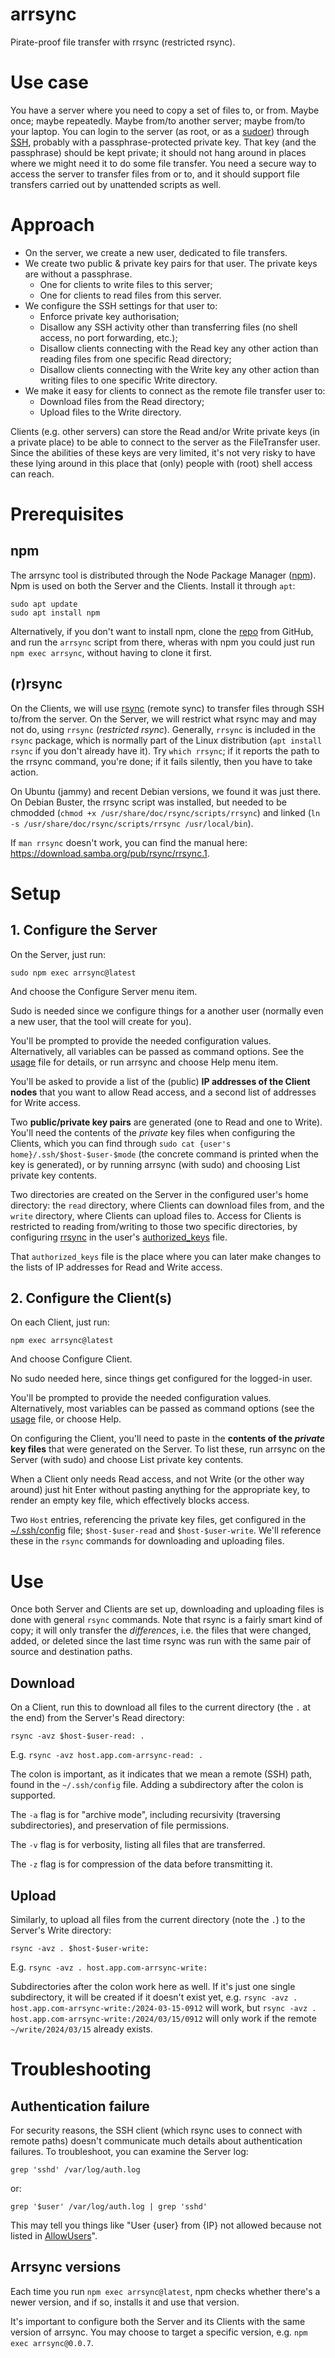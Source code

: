 # arrsync

Pirate-proof file transfer with rrsync (restricted rsync).

# Use case

You have a server where you need to copy a set of files to, or from. Maybe once;
maybe repeatedly. Maybe from/to another server; maybe from/to your laptop. You
can login to the server (as root, or as a
[sudoer](https://help.ubuntu.com/community/Sudoers)) through
[SSH](https://www.digitalocean.com/community/tutorials/ssh-essentials-working-with-ssh-servers-clients-and-keys),
probably with a passphrase-protected private key. That key (and the passphrase)
should be kept private; it should not hang around in places where we might need
it to do some file transfer. You need a secure way to access the server to
transfer files from or to, and it should support file transfers carried out by
unattended scripts as well.

# Approach

- On the server, we create a new user, dedicated to file transfers.
- We create two public & private key pairs for that user. The private keys are
  without a passphrase.
  - One for clients to write files to this server;
  - One for clients to read files from this server.
- We configure the SSH settings for that user to:
  - Enforce private key authorisation;
  - Disallow any SSH activity other than transferring files (no shell access, no
    port forwarding, etc.);
  - Disallow clients connecting with the Read key any other action than reading
    files from one specific Read directory;
  - Disallow clients connecting with the Write key any other action than writing
    files to one specific Write directory.
- We make it easy for clients to connect as the remote file transfer user to:
  - Download files from the Read directory;
  - Upload files to the Write directory.

Clients (e.g. other servers) can store the Read and/or Write private keys (in a
private place) to be able to connect to the server as the FileTransfer user.
Since the abilities of these keys are very limited, it's not very risky to have
these lying around in this place that (only) people with (root) shell access can
reach.

# Prerequisites

## npm

The arrsync tool is distributed through the Node Package Manager
([npm](https://www.npmjs.com/)). Npm is used on both the Server and the Clients.
Install it through `apt`:

```
sudo apt update
sudo apt install npm
```

Alternatively, if you don't want to install npm, clone the
[repo](https://github.com/merkatorgis/arrsync) from GitHub, and run the
`arrsync` script from there, wheras with npm you could just run `npm exec
arrsync`, without having to clone it first.

## (r)rsync

On the Clients, we will use [rsync](https://en.wikipedia.org/wiki/Rsync) (remote
sync) to transfer files through SSH to/from the server. On the Server, we will
restrict what rsync may and may not do, using `rrsync` (_restricted rsync_).
Generally, `rrsync` is included in the `rsync` package, which is normally part
of the Linux distribution (`apt install rsync` if you don't already have it).
Try `which rrsync`; if it reports the path to the rrsync command, you're done;
if it fails silently, then you have to take action.

On Ubuntu (jammy) and recent Debian versions, we found it was just there. On
Debian Buster, the rrsync script was installed, but needed to be chmodded
(`chmod +x /usr/share/doc/rsync/scripts/rrsync`) and linked (`ln -s
/usr/share/doc/rsync/scripts/rrsync /usr/local/bin`).

If `man rrsync` doesn't work, you can find the manual here:
https://download.samba.org/pub/rsync/rrsync.1.

# Setup

## 1. Configure the Server

On the Server, just run:

```
sudo npm exec arrsync@latest
```

And choose the Configure Server menu item.

Sudo is needed since we configure things for a another user (normally even a new
user, that the tool will create for you).

You'll be prompted to provide the needed configuration values. Alternatively,
all variables can be passed as command options. See the [usage](./usage) file
for details, or run arrsync and choose Help menu item.

You'll be asked to provide a list of the (public) **IP addresses of the Client
nodes** that you want to allow Read access, and a second list of addresses for
Write access.

Two **public/private key pairs** are generated (one to Read and one to Write).
You'll need the contents of the _private_ key files when configuring the
Clients, which you can find through `sudo cat {user's
home}/.ssh/$host-$user-$mode` (the concrete command is printed when the key is
generated), or by running arrsync (with sudo) and choosing List private key
contents.

Two directories are created on the Server in the configured user's home
directory: the `read` directory, where Clients can download files from, and the
`write` directory, where Clients can upload files to. Access for Clients is
restricted to reading from/writing to those two specific directories, by
configuring [rrsync](https://download.samba.org/pub/rsync/rrsync.1) in the
user's [authorized_keys](https://www.ssh.com/academy/ssh/authorized-keys-file)
file.

That `authorized_keys` file is the place where you can later make changes to the
lists of IP addresses for Read and Write access.

## 2. Configure the Client(s)

On each Client, just run:

```
npm exec arrsync@latest
```

And choose Configure Client.

No sudo needed here, since things get configured for the logged-in user.

You'll be prompted to provide the needed configuration values. Alternatively,
most variables can be passed as command options (see the [usage](./usage) file,
or choose Help.

On configuring the Client, you'll need to paste in the **contents of the
_private_ key files** that were generated on the Server. To list these, run
arrsync on the Server (with sudo) and choose List private key contents.

When a Client only needs Read access, and not Write (or the other way around)
just hit Enter without pasting anything for the appropriate key, to render an
empty key file, which effectively blocks access.

Two `Host` entries, referencing the private key files, get configured in the
[~/.ssh/config](https://www.digitalocean.com/community/tutorials/how-to-configure-custom-connection-options-for-your-ssh-client)
file; `$host-$user-read` and `$host-$user-write`. We'll reference these in the
`rsync` commands for downloading and uploading files.

# Use

Once both Server and Clients are set up, downloading and uploading files is done
with general `rsync` commands. Note that rsync is a fairly smart kind of copy;
it will only transfer the _differences_, i.e. the files that were changed,
added, or deleted since the last time rsync was run with the same pair of source
and destination paths.

## Download

On a Client, run this to download all files to the current directory (the `.` at
the end) from the Server's Read directory:

```
rsync -avz $host-$user-read: .
```

E.g. `rsync -avz host.app.com-arrsync-read: .`

The colon is important, as it indicates that we mean a remote (SSH) path, found
in the `~/.ssh/config` file. Adding a subdirectory after the colon is supported.

The `-a` flag is for "archive mode", including recursivity (traversing
subdirectories), and preservation of file permissions.

The `-v` flag is for verbosity, listing all files that are transferred.

The `-z` flag is for compression of the data before transmitting it.

## Upload

Similarly, to upload all files from the current directory (note the `.`) to the
Server's Write directory:

```
rsync -avz . $host-$user-write:
```

E.g. `rsync -avz . host.app.com-arrsync-write:`

Subdirectories after the colon work here as well. If it's just one single
subdirectory, it will be created if it doesn't exist yet, e.g. `rsync -avz .
host.app.com-arrsync-write:/2024-03-15-0912` will work, but `rsync -avz .
host.app.com-arrsync-write:/2024/03/15/0912` will only work if the remote
`~/write/2024/03/15` already exists.

# Troubleshooting

## Authentication failure

For security reasons, the SSH client (which rsync uses to connect with remote
paths) doesn't communicate much details about authentication failures. To
troubleshoot, you can examine the Server log:

```
grep 'sshd' /var/log/auth.log
```

or:

```
grep '$user' /var/log/auth.log | grep 'sshd'
```

This may tell you things like "User {user} from {IP} not allowed because not
listed in
[AllowUsers](https://manpages.ubuntu.com/manpages/noble/en/man5/sshd_config.5.html)".

## Arrsync versions

Each time you run `npm exec arrsync@latest`, npm checks whether there's a newer
version, and if so, installs it and use that version.

It's important to configure both the Server and its Clients with the same
version of arrsync. You may choose to target a specific version, e.g. `npm exec
arrsync@0.0.7`.
